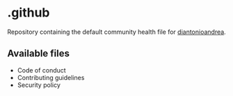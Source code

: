 # .github

Repository containing the default community health file for [diantonioandrea](https://github.com/diantonioandrea).

## Available files

- Code of conduct
- Contributing guidelines
- Security policy